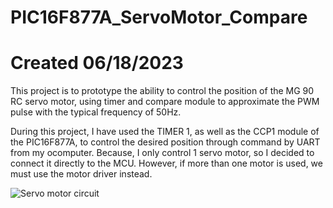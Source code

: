 # PIC16F877A_ServoMotor_Compare
# Created 06/18/2023

This project is to prototype the ability to control the position of the MG 90 RC servo motor, using timer and compare module to approximate the PWM pulse with the typical frequency of 50Hz.

During this project, I have used the TIMER 1, as well as the CCP1 module of the PIC16F877A, to control the desired position through command by UART from my ocomputer. Because, I only control 1 servo motor, so I decided to connect it directly to the MCU. However, if more than one motor is used, we must use the motor driver instead.

![Servo motor circuit](https://github.com/HarryNguyen2023/PIC16F877A_ServoMotor_Compare/assets/136590151/a3d78980-945f-43a1-90a5-864af727f0a1)
